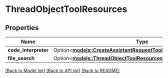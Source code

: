 # ThreadObjectToolResources

## Properties

Name | Type | Description | Notes
------------ | ------------- | ------------- | -------------
**code_interpreter** | Option<[**models::CreateAssistantRequestToolResourcesCodeInterpreter**](CreateAssistantRequest_tool_resources_code_interpreter.md)> |  | [optional]
**file_search** | Option<[**models::ThreadObjectToolResourcesFileSearch**](ThreadObject_tool_resources_file_search.md)> |  | [optional]

[[Back to Model list]](../README.md#documentation-for-models) [[Back to API list]](../README.md#documentation-for-api-endpoints) [[Back to README]](../README.md)


